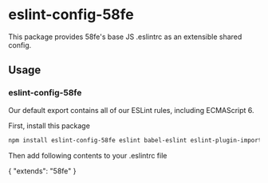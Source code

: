 # eslint-config-58fe

This package provides 58fe's base JS .eslintrc as an extensible shared config.

## Usage

### eslint-config-58fe

Our default export contains all of our ESLint rules, including ECMAScript 6.

First, install this package

```sh
npm install eslint-config-58fe eslint babel-eslint eslint-plugin-import  --save-dev
```

Then add following contents to your .eslintrc file

{
  "extends": "58fe"
}
